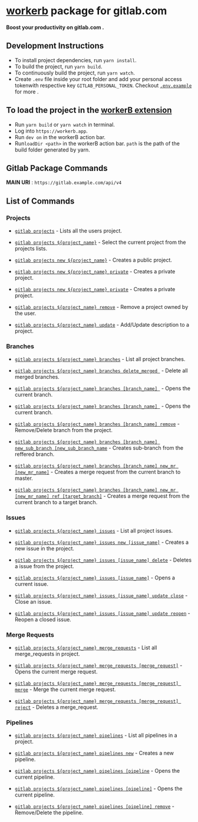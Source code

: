 # [workerb](https://workerb.io/) package for gitlab.com

**Boost your productivity on gitlab.com .**

## Development Instructions

- To install project dependencies, run `yarn install`.
- To build the project, run `yarn build`.
- To continuously build the project, run `yarn watch`.
- Create `.env` file inside your root folder and add your personal access tokenwith respective key `GITLAB_PERSONAL_TOKEN`. Checkout [`.env.example`](./.env.example) for more .

## To load the project in the [workerB extension](https://chrome.google.com/webstore/detail/jdbakbjkiklbibfccegfejjdlcgpnnpe)

- Run `yarn build` or `yarn watch` in terminal.
- Log into `https://workerb.app`.
- Run `dev on` in the workerB action bar.
- Run`loadDir <path>` in the workerB action bar. `path` is the path of the build folder generated by yarn.

## Gitlab Package Commands

**MAIN URI** : `https://gitlab.example.com/api/v4`

## List of Commands

### Projects
* [`gitlab projects`](./src/actions/projects/options/index.ts) - Lists all the users project.

* [`gitlab projects ${project_name}`](./src/actions/projects/options/index.ts) - Select the current project from the projects lists.

* [`gitlab projects new ${project_name}`](./src/actions/projects/new.ts) - Creates a public project.

* [`gitlab projects new ${project_name} private`](./src/actions/projects/new.ts) - Creates a private project.

* [`gitlab projects new ${project_name} private`](./src/actions/projects/new.ts) - Creates a private project.

* [`gitlab projects ${project_name} remove`](./src/actions/projects/options/remove.ts) - Remove a project owned by the user.

* [`gitlab projects ${project_name} update`](./src/actions/projects/options/update.ts) - Add/Update description to a project.

### Branches
* [`gitlab projects ${project_name} branches`](./src/actions/projects/options/branches/options.ts) - List all project branches.

* [`gitlab projects ${project_name} branches delete_merged `](./src/actions/projects/options/branches/delete_merged.ts) - Delete all merged branches.

* [`gitlab projects ${project_name} branches [branch_name] `](./src/actions/projects/options/branches/options/index.ts) - Opens the current branch.

* [`gitlab projects ${project_name} branches [branch_name] `](./src/actions/projects/options/branches/options/index.ts) - Opens the current branch.

* [`gitlab projects ${project_name} branches [branch_name] remove`](./src/actions/projects/options/branches/options/remove.ts) - Remove/Delete branch from the project.

* [`gitlab projects ${project_name} branches [branch_name] new_sub_branch [new_sub_branch_name`](./src/actions/projects/options/branches/options/new_sub_branch.ts) - Creates sub-branch from the reffered branch.

* [`gitlab projects ${project_name} branches [branch_name] new_mr [new_mr_name]`](./src/actions/projects/options/branches/options/new_sub_branch.ts) - Creates a merge request from the current branch to master.

* [`gitlab projects ${project_name} branches [branch_name] new_mr [new_mr_name] ref [target_branch]`](./src/actions/projects/options/branches/options/new_sub_branch.ts) - Creates a merge request from the current branch to a target branch.

### Issues
* [`gitlab projects ${project_name} issues`](./src/actions/projects/options/issues/options.ts) - List all project issues.

* [`gitlab projects ${project_name} issues new [issue_name]`](./src/actions/projects/options/issues/new.ts) - Creates a new issue in the project.

* [`gitlab projects ${project_name} issues [issue_name] delete`](./src/actions/projects/options/issues/options/delete.ts) - Deletes a issue from the project.

* [`gitlab projects ${project_name} issues [issue_name]`](./src/actions/projects/options/issues/options/index.ts) - Opens a current issue.

* [`gitlab projects ${project_name} issues [issue_name] update close`](./src/actions/projects/options/issues/options/index.ts) - Close an issue.

* [`gitlab projects ${project_name} issues [issue_name] update reopen`](./src/actions/projects/options/issues/options/index.ts) - Reopen a closed issue.

### Merge Requests
* [`gitlab projects ${project_name} merge_requests`](./src/actions/projects/options/merge_requests/options.ts) - List all merge_requests in project.

* [`gitlab projects ${project_name} merge_requests [merge_request]`](./src/actions/projects/options/merge_requests/options/index.ts) - Opens the current merge request.

* [`gitlab projects ${project_name} merge_requests [merge_request] merge`](./src/actions/projects/options/merge_requests/options/merge.ts) - Merge the current merge request.

* [`gitlab projects ${project_name} merge_requests [merge_request] reject`](./src/actions/projects/options/merge_requests/options/reject.ts) - Deletes a merge_request.

### Pipelines
* [`gitlab projects ${project_name} pipelines`](./src/actions/projects/options/pipelines/options.ts) - List all pipelines in a project.

* [`gitlab projects ${project_name} pipelines new`](./src/actions/projects/options/pipelines/new.ts) - Creates a new pipeline.

* [`gitlab projects ${project_name} pipelines [pipeline`](./src/actions/projects/options/pipelines/options/index.ts) - Opens the current pipeline.

* [`gitlab projects ${project_name} pipelines [pipeline]`](./src/actions/projects/options/pipelines/options/index.ts) - Opens the current pipeline.

* [`gitlab projects ${project_name} pipelines [pipeline] remove`](./src/actions/projects/options/pipelines/options/remove.ts) - Remove/Delete the pipeline.
